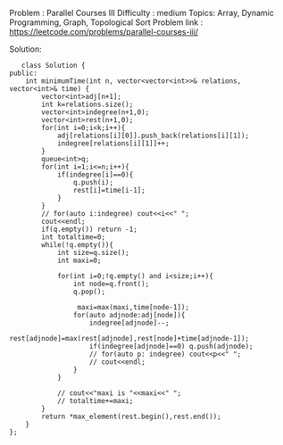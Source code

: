 Problem :  Parallel Courses III
Difficulty : medium
Topics: Array, Dynamic Programming, Graph, Topological Sort
Problem link : https://leetcode.com/problems/parallel-courses-iii/

Solution:
    
       class Solution {
    public:
        int minimumTime(int n, vector<vector<int>>& relations, vector<int>& time) {
            vector<int>adj[n+1];
            int k=relations.size();
            vector<int>indegree(n+1,0);
            vector<int>rest(n+1,0);
            for(int i=0;i<k;i++){
                adj[relations[i][0]].push_back(relations[i][1]);
                indegree[relations[i][1]]++;
            }
            queue<int>q;
            for(int i=1;i<=n;i++){
                if(indegree[i]==0){
                    q.push(i);
                    rest[i]=time[i-1];
                } 
            }
            // for(auto i:indegree) cout<<i<<" ";
            cout<<endl;
            if(q.empty()) return -1;
            int totaltime=0;
            while(!q.empty()){
                int size=q.size();
                int maxi=0;
                
                for(int i=0;!q.empty() and i<size;i++){
                    int node=q.front();
                    q.pop();
                   
                     maxi=max(maxi,time[node-1]);
                    for(auto adjnode:adj[node]){
                        indegree[adjnode]--;
                        rest[adjnode]=max(rest[adjnode],rest[node]+time[adjnode-1]);
                        if(indegree[adjnode]==0) q.push(adjnode);
                        // for(auto p: indegree) cout<<p<<" ";
                        // cout<<endl;
                    }
                }
                
                // cout<<"maxi is "<<maxi<<" ";
                // totaltime+=maxi;
            }
            return *max_element(rest.begin(),rest.end());
        }
    };
